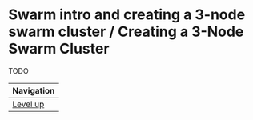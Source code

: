 # Swarm intro and creating a 3-node swarm cluster / Creating a 3-Node Swarm Cluster #

TODO

| Navigation               |
| ------------------------ |
| [Level up](../README.md) |

